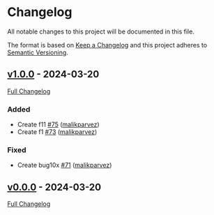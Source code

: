 <!-- markdownlint-disable MD024 -->
# Changelog

All notable changes to this project will be documented in this file.

The format is based on [Keep a Changelog](http://keepachangelog.com/en/1.0.0/) and this project adheres to [Semantic Versioning](http://semver.org).

## [v1.0.0](https://github.com/malikparvez/branching_strategy/tree/v1.0.0) - 2024-03-20

[Full Changelog](https://github.com/malikparvez/branching_strategy/compare/v0.0.0...v1.0.0)

### Added

- Create f11 [#75](https://github.com/malikparvez/branching_strategy/pull/75) ([malikparvez](https://github.com/malikparvez))
- Create f1 [#73](https://github.com/malikparvez/branching_strategy/pull/73) ([malikparvez](https://github.com/malikparvez))

### Fixed

- Create bug10x [#71](https://github.com/malikparvez/branching_strategy/pull/71) ([malikparvez](https://github.com/malikparvez))

## [v0.0.0](https://github.com/malikparvez/branching_strategy/tree/v0.0.0) - 2024-03-20

[Full Changelog](https://github.com/malikparvez/branching_strategy/compare/87e839cd322c114e4a9494895a3289507c9cc86d...v0.0.0)

